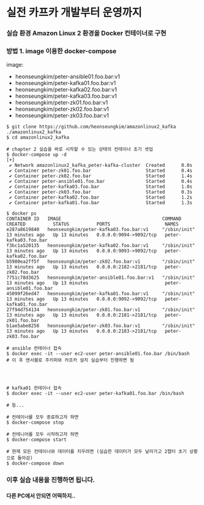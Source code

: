 # 실전 카프카 개발부터 운영까지
### 실습 환경 Amazon Linux 2 환경을 Docker 컨테이너로 구현


### 방법 1. image 이용한 docker-compose
image: 
* heonseungkim/peter-ansible01.foo.bar:v1 
* heonseungkim/peter-kafka01.foo.bar:v1 
* heonseungkim/peter-kafka02.foo.bar:v1 
* heonseungkim/peter-kafka03.foo.bar:v1 
* heonseungkim/peter-zk01.foo.bar:v1 
* heonseungkim/peter-zk02.foo.bar:v1 
* heonseungkim/peter-zk03.foo.bar:v1 
```
$ git clone https://github.com/heonseungkim/amazonlinux2_kafka ./amazonlinux2_kafka
$ cd amazonlinux2_kafka

# chapter 2 실습을 바로 시작할 수 있는 상태의 컨테이너 초기 셋업
$ docker-compose up -d
[+] 
 ✔ Network amazonlinux2_kafka_peter-kafka-cluster  Created      0.0s 
 ✔ Container peter-zk01.foo.bar                    Started      0.4s 
 ✔ Container peter-zk02.foo.bar                    Started      1.4s 
 ✔ Container peter-ansible01.foo.bar               Started      0.4s 
 ✔ Container peter-kafka03.foo.bar                 Started      1.0s 
 ✔ Container peter-zk03.foo.bar                    Started      0.3s 
 ✔ Container peter-kafka02.foo.bar                 Started      1.2s 
 ✔ Container peter-kafka01.foo.bar                 Started      1.3s 

$ docker ps
CONTAINER ID   IMAGE                                     COMMAND        CREATED          STATUS          PORTS                    NAMES
e287a8619840   heonseungkim/peter-kafka03.foo.bar:v1     "/sbin/init"   13 minutes ago   Up 13 minutes   0.0.0.0:9094->9092/tcp   peter-kafka03.foo.bar
f3bc1a520135   heonseungkim/peter-kafka02.foo.bar:v1     "/sbin/init"   13 minutes ago   Up 13 minutes   0.0.0.0:9093->9092/tcp   peter-kafka02.foo.bar
b5980ea2ff5f   heonseungkim/peter-zk02.foo.bar:v1        "/sbin/init"   13 minutes ago   Up 13 minutes   0.0.0.0:2182->2181/tcp   peter-zk02.foo.bar
7751c78d3625   heonseungkim/peter-ansible01.foo.bar:v1   "/sbin/init"   13 minutes ago   Up 13 minutes                            peter-ansible01.foo.bar
45099f26ed47   heonseungkim/peter-kafka01.foo.bar:v1     "/sbin/init"   13 minutes ago   Up 13 minutes   0.0.0.0:9092->9092/tcp   peter-kafka01.foo.bar
27f94d754134   heonseungkim/peter-zk01.foo.bar:v1        "/sbin/init"   13 minutes ago   Up 13 minutes   0.0.0.0:2181->2181/tcp   peter-zk01.foo.bar
b1ae5abe8258   heonseungkim/peter-zk03.foo.bar:v1        "/sbin/init"   13 minutes ago   Up 13 minutes   0.0.0.0:2183->2181/tcp   peter-zk03.foo.bar

# ansible 컨테이너 접속
$ docker exec -it --user ec2-user peter-ansible01.foo.bar /bin/bash
# 이 후 앤서블로 주키퍼와 카프카 설치 실습부터 진행하면 됨




# kafka01 컨테이너 접속
$ docker exec -it --user ec2-user peter-kafka01.foo.bar /bin/bash

# 등...

# 컨테이너를 모두 종료하고자 하면
$ docker-compose stop

# 컨테니어를 모두 시작하고자 하면
$ docker-compose start

# 현재 모든 컨테이너와 데이터를 지우려면 (실습한 데이터가 모두 날라가고 2챕터 초기 상황으로 돌아감)
$ docker-compose down
```

### 이후 실습 내용을 진행하면 됩니다.
#### 다른 PC에서 안되면 어떡하지..
